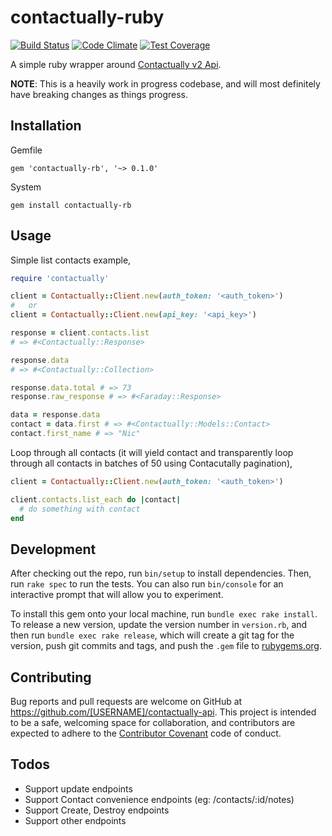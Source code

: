 # contactually-ruby

[![Build Status](https://travis-ci.org/RealScout/contactually-ruby.svg?branch=master)](https://travis-ci.org/RealScout/contactually-ruby)
[![Code Climate](https://codeclimate.com/github/RealScout/contactually-ruby/badges/gpa.svg)](https://codeclimate.com/github/RealScout/contactually-ruby)
[![Test Coverage](https://codeclimate.com/github/RealScout/contactually-ruby/badges/coverage.svg)](https://codeclimate.com/github/RealScout/contactually-ruby)

A simple ruby wrapper around [Contactually v2 Api](https://developers.contactually.com/docs/v2/).

__NOTE__: This is a heavily work in progress codebase, and will most definitely have breaking changes as things progress.

## Installation

Gemfile

```
gem 'contactually-rb', '~> 0.1.0'
```

System

```
gem install contactually-rb
```

## Usage

Simple list contacts example,

```ruby
require 'contactually'

client = Contactually::Client.new(auth_token: '<auth_token>')
#   or
client = Contactually::Client.new(api_key: '<api_key>')

response = client.contacts.list
# => #<Contactually::Response>

response.data
# => #<Contactually::Collection>

response.data.total # => 73
response.raw_response # => #<Faraday::Response>

data = response.data
contact = data.first # => #<Contactually::Models::Contact>
contact.first_name # => "Nic"

```

Loop through all contacts (it will yield contact and transparently loop through all contacts in batches of 50 using Contacutally pagination),

```ruby
client = Contactually::Client.new(auth_token: '<auth_token>')

client.contacts.list_each do |contact|
  # do something with contact
end
```

## Development

After checking out the repo, run `bin/setup` to install dependencies. Then, run `rake spec` to run the tests. You can also run `bin/console` for an interactive prompt that will allow you to experiment.

To install this gem onto your local machine, run `bundle exec rake install`. To release a new version, update the version number in `version.rb`, and then run `bundle exec rake release`, which will create a git tag for the version, push git commits and tags, and push the `.gem` file to [rubygems.org](https://rubygems.org).

## Contributing

Bug reports and pull requests are welcome on GitHub at https://github.com/[USERNAME]/contactually-api. This project is intended to be a safe, welcoming space for collaboration, and contributors are expected to adhere to the [Contributor Covenant](http://contributor-covenant.org) code of conduct.

## Todos

- Support update endpoints
- Support Contact convenience endpoints (eg: /contacts/:id/notes)
- Support Create, Destroy endpoints
- Support other endpoints
